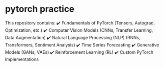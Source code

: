 # pytorch practice 

This repository contains:
✔️ Fundamentals of PyTorch (Tensors, Autograd, Optimization, etc.)
✔️ Computer Vision Models (CNNs, Transfer Learning, Data Augmentation)
✔️ Natural Language Processing (NLP) (RNNs, Transformers, Sentiment Analysis)
✔️ Time Series Forecasting
✔️ Generative Models (GANs, VAEs)
✔️ Reinforcement Learning (RL)
✔️ Custom PyTorch Implementations



